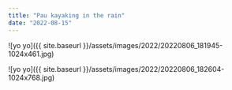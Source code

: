 ```yaml
---
title: "Pau kayaking in the rain"
date: "2022-08-15"
---
```


![yo yo]({{ site.baseurl }}/assets/images/2022/20220806_181945-1024x461.jpg)

![yo yo]({{ site.baseurl }}/assets/images/2022/20220806_182604-1024x768.jpg)
